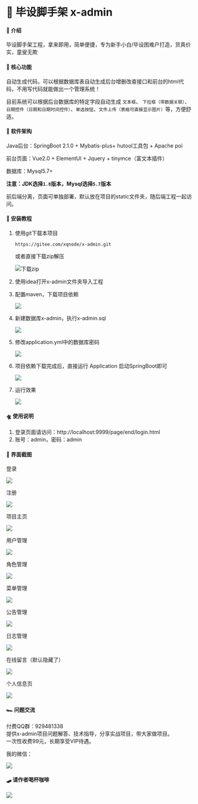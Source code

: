 # 🚀 毕设脚手架 x-admin

#### 🛫 介绍
毕设脚手架工程，拿来即用，简单便捷，专为新手小白/毕设困难户打造，货真价实，童叟无欺

#### 👑 核心功能
自动生成代码，可以根据数据库表自动生成后台增删改查接口和前台的html代码，不用写代码就能做出一个管理系统！

目前系统可以根据后台数据库的特定字段自动生成 `文本框`、 `下拉框（带数据关联）`、`日期控件（日期和日期时间控件）`、`单选按钮`、`文件上传（表格可直接显示图片）`等，方便舒适。


#### 🚂 软件架构
Java后台：SpringBoot 2.1.0 + Mybatis-plus+ hutool工具包 + Apache poi

前台页面：Vue2.0 + ElementUI + Jquery + tinymce（富文本插件）

数据库：Mysql5.7+

**注意：JDK选择`1.8`版本，Mysql选择`5.7`版本**

前后端分离，页面可单独部署，默认放在项目的static文件夹，随后端工程一起访问。


#### 🚁 安装教程

1. 使用git下载本项目

    `https://gitee.com/xqnode/x-admin.git`

    或者直接下载zip解压

    ![下载zip](https://www.hualigs.cn/image/60a46392bf2a1.jpg)

2. 使用idea打开x-admin文件夹导入工程

3. 配置maven，下载项目依赖
   
   ![](https://www.hualigs.cn/image/60a463ef03442.jpg)
   
4. 新建数据库x-admin，执行x-admin.sql
   
   ![](https://www.hualigs.cn/image/60a4645016b23.jpg)
   
5. 修改application.yml中的数据库密码
   
   ![](https://www.hualigs.cn/image/60a4648a823b5.jpg)
   
6. 项目依赖下载完成后，直接运行 Application 启动SpringBoot即可
   
   ![](https://www.hualigs.cn/image/60a4650b7d904.jpg)
   
7. 运行效果   
   
   ![](https://www.hualigs.cn/image/60a464bbed518.jpg)

#### 🛸 使用说明

1. 登录页面请访问：http://localhost:9999/page/end/login.html
2. 账号：admin，密码：admin

#### 🎨 界面截图

登录

![](https://www.hualigs.cn/image/60a465c7e7d79.jpg)

注册

![](https://www.hualigs.cn/image/60a46643d0549.jpg)

项目主页

![](https://www.hualigs.cn/image/60a46662b622e.jpg)

用户管理

![](https://www.hualigs.cn/image/60a4675546135.jpg)

角色管理

![](https://www.hualigs.cn/image/60a46755483e2.jpg)

菜单管理

![](https://www.hualigs.cn/image/60a4675548b33.jpg)

公告管理

![](https://www.hualigs.cn/image/60a467ab49e80.jpg)

日志管理

![](https://www.hualigs.cn/image/60a467cfe30e7.jpg)

在线留言（默认隐藏了）

![](https://www.hualigs.cn/image/60a46805c6ea1.jpg)

个人信息页

![](https://www.hualigs.cn/image/60a4714bcc446.jpg)


#### 🏎 问题交流
付费QQ群：929481338  <br>
提供x-admin项目问题解答、技术指导，分享实战项目，带大家做项目。<br>
一次性收费99元，长期享受VIP待遇。

我的微信：

![](https://img-blog.csdnimg.cn/20201030174103759.jpg#pic_center)

#### 🛹 请作者喝杯咖啡

![](https://img-blog.csdnimg.cn/2021032107143511.jpg)
